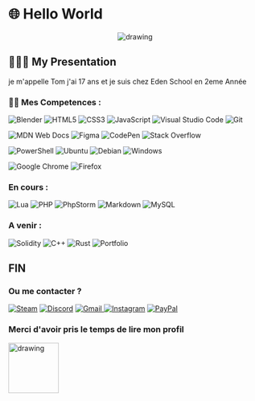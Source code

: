 # 🌐 Hello World 



<p align="center">
<img src="https://user-images.githubusercontent.com/90605735/190987190-3a0efb22-611c-479e-b211-caa5bcbfbd4a.png" alt="drawing"/>
</p>


##  🧙🏻‍♂️  My Presentation 

je m'appelle Tom j'ai 17 ans et je suis chez Eden School en 2eme Année 
### 🧑‍💻 Mes Competences : 
![Blender](https://img.shields.io/badge/blender-%23F5792A.svg?style=for-the-badge&logo=blender&logoColor=white)
![HTML5](https://img.shields.io/badge/html5-%23E34F26.svg?style=for-the-badge&logo=html5&logoColor=white)
![CSS3](https://img.shields.io/badge/css3-%231572B6.svg?style=for-the-badge&logo=css3&logoColor=white)
![JavaScript](https://img.shields.io/badge/javascript-%23323330.svg?style=for-the-badge&logo=javascript&logoColor=%23F7DF1E)
![Visual Studio Code](https://img.shields.io/badge/Visual%20Studio%20Code-0078d7.svg?style=for-the-badge&logo=visual-studio-code&logoColor=white)
![Git](https://img.shields.io/badge/git-%23F05033.svg?style=for-the-badge&logo=git&logoColor=white)

![MDN Web Docs](https://img.shields.io/badge/MDN_Web_Docs-black?style=for-the-badge&logo=mdnwebdocs&logoColor=white)
![Figma](https://img.shields.io/badge/figma-%23F24E1E.svg?style=for-the-badge&logo=figma&logoColor=white)
![CodePen](https://img.shields.io/badge/Codepen-000000?style=for-the-badge&logo=codepen&logoColor=white)
![Stack Overflow](https://img.shields.io/badge/-Stackoverflow-FE7A16?style=for-the-badge&logo=stack-overflow&logoColor=white)

![PowerShell](https://img.shields.io/badge/PowerShell-%235391FE.svg?style=for-the-badge&logo=powershell&logoColor=white)
![Ubuntu](https://img.shields.io/badge/Ubuntu-E95420?style=for-the-badge&logo=ubuntu&logoColor=white)
![Debian](https://img.shields.io/badge/Debian-D70A53?style=for-the-badge&logo=debian&logoColor=white)
![Windows](https://img.shields.io/badge/Windows-0078D6?style=for-the-badge&logo=windows&logoColor=white)


![Google Chrome](https://img.shields.io/badge/Google%20Chrome-4285F4?style=for-the-badge&logo=GoogleChrome&logoColor=white)
![Firefox](https://img.shields.io/badge/Firefox-FF7139?style=for-the-badge&logo=Firefox-Browser&logoColor=white)

### En cours : 
![Lua](https://img.shields.io/badge/lua-%232C2D72.svg?style=for-the-badge&logo=lua&logoColor=white)
![PHP](https://img.shields.io/badge/php-%23777BB4.svg?style=for-the-badge&logo=php&logoColor=white)
![PhpStorm](https://img.shields.io/badge/phpstorm-143?style=for-the-badge&logo=phpstorm&logoColor=black&color=black&labelColor=darkorchid)
![Markdown](https://img.shields.io/badge/markdown-%23000000.svg?style=for-the-badge&logo=markdown&logoColor=white)
![MySQL](https://img.shields.io/badge/mysql-%2300f.svg?style=for-the-badge&logo=mysql&logoColor=white)

### A venir : 
![Solidity](https://img.shields.io/badge/Solidity-%23363636.svg?style=for-the-badge&logo=solidity&logoColor=white)
![C++](https://img.shields.io/badge/c++-%2300599C.svg?style=for-the-badge&logo=c%2B%2B&logoColor=white)
![Rust](https://img.shields.io/badge/rust-%23000000.svg?style=for-the-badge&logo=rust&logoColor=white)
![Portfolio](https://img.shields.io/badge/Portfolio-%23000000.svg?style=for-the-badge&logo=firefox&logoColor=#FF7139)

## FIN
### Ou me contacter ? 
<a href="https://steamcommunity.com/id/maisouestdoncornicar/">![Steam](https://img.shields.io/badge/steam-%23000000.svg?style=for-the-badge&logo=steam&logoColor=white)</a> 
<a href="https://discord.com/">![Discord](https://img.shields.io/badge/%3CServer%3E-%237289DA.svg?style=for-the-badge&logo=discord&logoColor=white)</a>
<a href="mailto:theo.riak@gmail.com">![Gmail](https://img.shields.io/badge/Gmail-D14836?style=for-the-badge&logo=gmail&logoColor=white)
</a>
<a href="https://www.instagram.com/bourtitom/">![Instagram](https://img.shields.io/badge/Instagram-%23E4405F.svg?style=for-the-badge&logo=Instagram&logoColor=white)</a>
<a href="https://paypal.me/tbrti">![PayPal](https://img.shields.io/badge/PayPal-00457C?style=for-the-badge&logo=paypal&logoColor=white)
</a>

### Merci d'avoir pris le temps de lire mon profil 

<img src="https://user-images.githubusercontent.com/90605735/191010210-1742cff0-0b25-438b-a5d8-cbec9b689da9.gif" alt="drawing" style="width:100px;"/>

